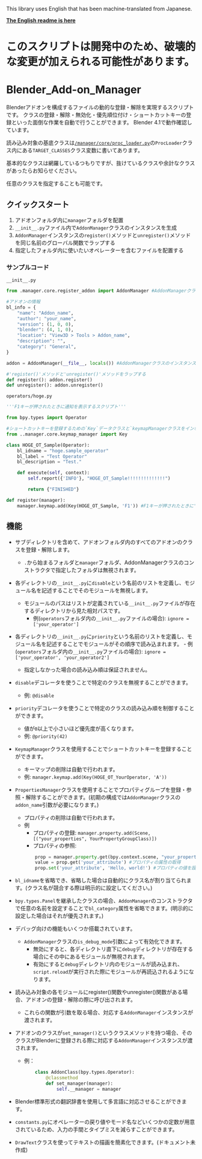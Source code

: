 This library uses English that has been machine-translated from Japanese.

__[The English readme is here](README.md)__

# __このスクリプトは開発中のため、破壊的な変更が加えられる可能性があります。__

# Blender_Add-on_Manager
Blenderアドオンを構成するファイルの動的な登録・解除を実現するスクリプトです。
クラスの登録・解除・無効化・優先順位付け・ショートカットキーの登録といった面倒な作業を自動で行うことができます。
Blender 4.1で動作確認しています。

読み込み対象の基底クラスは[`/manager/core/proc_loader.py`](/manager/core/proc_loader.py)の`ProcLoader`クラス内にある`TARGET_CLASSES`クラス変数に書いてあります。

基本的なクラスは網羅しているつもりですが、抜けているクラスや余計なクラスがあったらお知らせください。

任意のクラスを指定することも可能です。

## クイックスタート
1. アドオンフォルダ内に`manager`フォルダを配置
2. `__init__.py`ファイル内で`AddonManager`クラスのインスタンスを生成
3. `AddonManager`インスタンスの`register()`メソッドと`unregister()`メソッドを同じ名前のグローバル関数でラップする
4. 指定したフォルダ内に使いたいオペレーターを含むファイルを配置する

### サンプルコード

`__init__.py`
```python
from .manager.core.register_addon import AddonManager #AddonManagerクラスをインポートする

#アドオンの情報
bl_info = {
    "name": "Addon_name",
    "author": "your_name",
    "version": (1, 0, 0),
    "blender": (4, 1, 0),
    "location": "View3D > Tools > Addon_name",
    "description": "",
    "category": "General",
}

addon = AddonManager(__file__, locals()) #AddonManagerクラスのインスタンスを生成する

#'register()'メソッドと'unregister()'メソッドをラップする
def register(): addon.register()
def unregister(): addon.unregister()
```
`operators/hoge.py`
```python
'''F1キーが押されたときに通知を表示するスクリプト'''

from bpy.types import Operator

#ショートカットキーを登録するための`Key`データクラスと`keymapManagerクラスをインポートする`
from ..manager.core.keymap_manager import Key

class HOGE_OT_Sample(Operator):
    bl_idname = "hoge.sample_operator"
    bl_label = "Test Operator"
    bl_description = "Test."

    def execute(self, context):
        self.report({'INFO'}, "HOGE_OT_Sample!!!!!!!!!!!!!!")

        return {"FINISHED"}

def register(manager):
    manager.keymap.add(Key(HOGE_OT_Sample, 'F1')) #F1キーが押されたときに'HOGE_OT_Sample'オペレーターが実行されるように設定する
```


## 機能
- サブディレクトリを含めて、アドオンフォルダ内のすべてのアドオンのクラスを登録・解除します。
    - `.`から始まるフォルダと`manager`フォルダ、AddonManagerクラスのコンストラクタで指定したフォルダは無視されます。
- 各ディレクトリの`__init__.py`に`disable`という名前のリストを定義し、モジュール名を記述することでそのモジュールを無視します。
    - モジュールのパスはリストが定義されている`__init__.py`ファイルが存在するディレクトリから見た相対パスです。
        - 例(`operators`フォルダ内の`__init__.py`ファイルの場合): `ignore = ['your_operator']`
- 各ディレクトリの`__init__.py`に`priority`という名前のリストを定義し、モジュール名を記述することでモジュールがその順序で読み込まれます。
        - 例(`operators`フォルダ内の`__init__.py`ファイルの場合): `ignore = ['your_operator', 'your_operator2']`
    - 指定しなかった場合の読み込み順は保証されません。
- `disable`デコレータを使うことで特定のクラスを無視することができます。
    - 例: `@disable`
- `priority`デコレータを使うことで特定のクラスの読み込み順を制御することができます。
    - 値が`0`以上で小さいほど優先度が高くなります。
    - 例: `@priority(42)`
- `KeymapManager`クラスを使用することでショートカットキーを登録することができます。
    - キーマップの削除は自動で行われます。
    - 例: `manager.keymap.add(Key(HOGE_OT_YourOperator, 'A'))`
- `PropertiesManager`クラスを使用することでプロパティグループを登録・参照・解除することができます。(初期の構成では`AddonManager`クラスの`addon_name`引数が必要になります。)
    - プロパティの削除は自動で行われます。
    - 例
        - プロパティの登録: `manager.property.add(Scene, [("your_properties", YourPropertyGroupClass)])`
        - プロパティの参照:
        ```python
            prop = manager.property.get(bpy.context.scene, "your_properties") #プロパティの取得
            value = prop.get('your_attribute') #プロパティの属性の取得
            prop.set('your_attribute', 'Hello, world!') #プロパティの値を設定
        ```
- `bl_idname`を省略でき、省略した場合は自動的にクラス名が割り当てられます。(クラス名が競合する際は明示的に設定してください。)
- `bpy.types.Panel`を継承したクラスの場合、`AddonManager`のコンストラクタで任意の名前を設定することで`bl_category`属性を省略できます。(明示的に設定した場合はそれが優先されます。)
- デバッグ向けの機能もいくつか搭載されています。
    - `AddonManager`クラスの`is_debug_mode`引数によって有効化できます。
        - 無効にすると、各ディレクトリ直下に`debug`ディレクトリが存在する場合にその中にあるモジュールが無視されます。
        - 有効にすると`debug`ディレクトリ内のモジュールが読み込まれ、`script.reload`が実行された際にモジュールが再読込されるようになります。

- 読み込み対象の各モジュールにregister()関数やunregister()関数がある場合、アドオンの登録・解除の際に呼び出されます。
    - これらの関数が引数を取る場合、対応する`AddonManager`インスタンスが渡されます。
- アドオンのクラスが`set_manager()`というクラスメソッドを持つ場合、そのクラスがBlenderに登録される際に対応する`AddonManager`インスタンスが渡されます。
    - 例：
        ```python
            class AddonClass(bpy.types.Operator):
                @classmethod
                def set_manager(manager):
                    self.__manager = manager
        ```
- Blender標準形式の翻訳辞書を使用して多言語に対応させることができます。
- `constants.py`にオペレーターの戻り値やモード名などいくつかの定数が用意されているため、入力の手間とタイプミスを減らすことができます。
- `DrawText`クラスを使ってテキストの描画を簡素化できます。(ドキュメント未作成)
